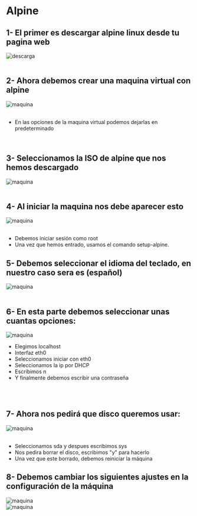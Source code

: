 # Alpine



## 1- El primer es descargar alpine linux desde tu pagina web
  ![descarga]( https://github.com/hectorherediavidal/Alpine/blob/main/img/17.PNG "")
  <br>
  <br>


## 2- Ahora debemos crear una maquina virtual con alpine
  ![maquina]( https://github.com/hectorherediavidal/Alpine/blob/main/img/18.PNG "")
   <br>
  <br>
  
 - En las opciones de la maquina virtual podemos dejarlas en predeterminado
 <br>
 
 
 ## 3- Seleccionamos la ISO de alpine que nos hemos descargado
  ![maquina]( https://github.com/hectorherediavidal/Alpine/blob/main/img/19.PNG "")
   <br>
  <br>
  
  
 ## 4- Al iniciar la maquina nos debe aparecer esto
  ![maquina]( https://github.com/hectorherediavidal/Alpine/blob/main/img/1.PNG "")
   <br>
  <br>
  
  - Debemos iniciar sesión como root
  - Una vez que hemos entrado, usamos el comando setup-alpine.

## 5- Debemos seleccionar el idioma del teclado, en nuestro caso sera es (español)
  ![maquina]( https://github.com/hectorherediavidal/Alpine/blob/main/img/es.PNG  "")
   <br>
  <br>
  
  
## 6- En esta parte debemos seleccionar unas cuantas opciones:
  ![maquina]( https://github.com/hectorherediavidal/Alpine/blob/main/img/20.PNG  "")
  <br>
  - Elegimos localhost
  - Interfaz eth0
  - Seleccionamos iniciar con eth0
  - Seleccionamos la ip por DHCP
  - Escribimos n
  - Y finalmente debemos escribir una contraseña
  
   <br>
  <br>
  
## 7- Ahora nos pedirá que disco queremos usar:
  ![maquina]( https://github.com/hectorherediavidal/Alpine/blob/main/img/21.PNG  "")  
  <br>
  - Seleccionamos sda y despues escribimos sys
  - Nos pedira borrar el disco, escribimos "y" para hacerlo
  - Una vez que este borrado, debemos reiniciar la máquina


## 8- Debemos cambiar los siguientes ajustes en la configuración de la máquina
  ![maquina]( https://github.com/hectorherediavidal/Alpine/blob/main/img/22.PNG  "")
  <br>
  ![maquina]( https://github.com/hectorherediavidal/Alpine/blob/main/img/23.PNG  "")
  
